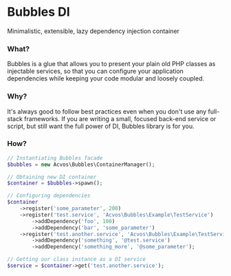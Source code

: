 # Bubbles DI

Minimalistic, extensible, lazy dependency injection container

### What?
Bubbles is a glue that allows you to present your plain old PHP classes as injectable services, so that you can configure your application dependencies while keeping your code modular and loosely coupled.

### Why?
It's always good to follow best practices even when you don't use any full-stack frameworks. If you are writing a small, focused back-end service or script, but still want the full power of DI, Bubbles library is for you.

### How?
```php
// Instantiating Bubbles facade
$bubbles = new Acvos\Bubbles\ContainerManager();

// Obtaining new DI container
$container = $bubbles->spawn();

// Configuring dependencies
$container
    ->register('some_parameter', 200)
    ->register('test.service', 'Acvos\Bubbles\Example\TestService')
        ->addDependency('foo', 100)
        ->addDependency('bar', 'some_parameter')
    ->register('test.another.service', 'Acvos\Bubbles\Example\TestService')
        ->addDependency('something', '@test.service')
        ->addDependency('something_more', '@some_parameter');

// Getting our class instance as a DI service
$service = $container->get('test.another.service');
```
